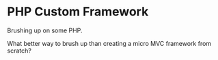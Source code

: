 # PHP Custom Framework

Brushing up on some PHP.

What better way to brush up than creating a micro MVC framework from scratch?
